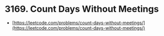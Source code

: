 # 3169. Count Days Without Meetings

- [https://leetcode.com/problems/count-days-without-meetings/](https://leetcode.com/problems/count-days-without-meetings/)
